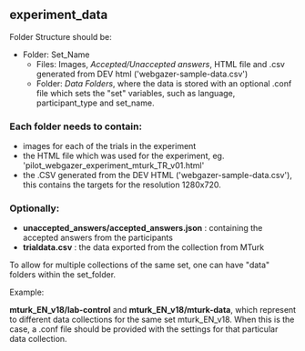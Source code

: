 ## experiment_data

Folder Structure should be:

- Folder: Set_Name
    - Files: Images, _Accepted/Unaccepted answers_, HTML file and .csv generated from DEV html ('webgazer-sample-data.csv')
    - Folder: _Data Folders_, where the data is stored with an optional .conf file which sets the "set" variables, such as language, participant_type and set_name.

### Each folder needs to contain:
- images for each of the trials in the experiment
- the HTML file which was used for the experiment, eg. 'pilot_webgazer_experiment_mturk_TR_v01.html'
- the .CSV generated from the DEV HTML ('webgazer-sample-data.csv'), this contains the targets for the resolution 1280x720.

### Optionally:
- **unaccepted_answers/accepted_answers.json** : containing the accepted answers from the participants
- **trialdata.csv** : the data exported from the collection from MTurk

To allow for multiple collections of the same set, one can have "data" folders within the set_folder.

Example:

**mturk_EN_v18/lab-control** and **mturk_EN_v18/mturk-data**, which represent to different data collections for the same set mturk_EN_v18. When this is the case, a .conf file should be provided with the settings for that particular data collection. 

